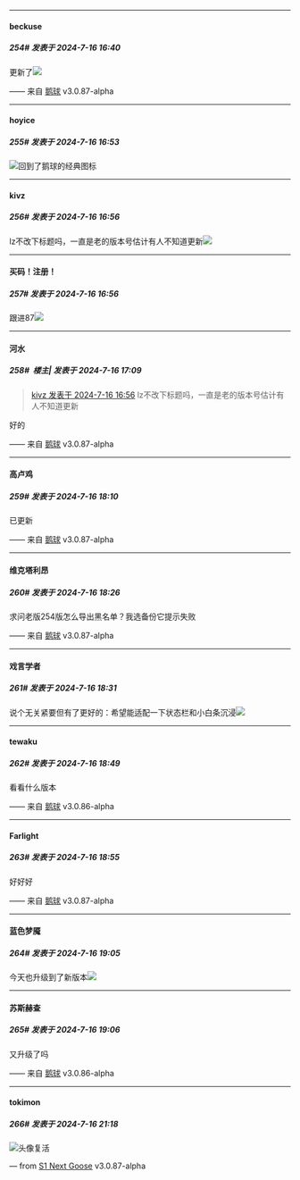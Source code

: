 ﻿
*****

####  beckuse  
##### 254#       发表于 2024-7-16 16:40

更新了<img src="https://static.saraba1st.com/image/smiley/face2017/057.png" referrerpolicy="no-referrer">

—— 来自 [鹅球](https://www.pgyer.com/xfPejhuq) v3.0.87-alpha


*****

####  hoyice  
##### 255#       发表于 2024-7-16 16:53

<img src="https://static.saraba1st.com/image/smiley/goose2017/016.png" referrerpolicy="no-referrer">回到了鹅球的经典图标

*****

####  kivz  
##### 256#       发表于 2024-7-16 16:56

lz不改下标题吗，一直是老的版本号估计有人不知道更新<img src="https://static.saraba1st.com/image/smiley/face2017/068.png" referrerpolicy="no-referrer">

*****

####  买码！注册！  
##### 257#       发表于 2024-7-16 16:56

跟进87<img src="https://static.saraba1st.com/image/smiley/carton2017/293.gif" referrerpolicy="no-referrer">


*****

####  河水  
##### 258#         楼主| 发表于 2024-7-16 17:09

<blockquote><a href="httphttps://bbs.saraba1st.com/2b/forum.php?mod=redirect&amp;goto=findpost&amp;pid=65602503&amp;ptid=2185547" target="_blank">kivz 发表于 2024-7-16 16:56</a>
lz不改下标题吗，一直是老的版本号估计有人不知道更新</blockquote>
好的

—— 来自 [鹅球](https://www.pgyer.com/xfPejhuq) v3.0.87-alpha


*****

####  高卢鸡  
##### 259#       发表于 2024-7-16 18:10

已更新

—— 来自 [鹅球](https://www.pgyer.com/xfPejhuq) v3.0.87-alpha


*****

####  维克塔利昂  
##### 260#       发表于 2024-7-16 18:26

求问老版254版怎么导出黑名单？我选备份它提示失败

—— 来自 [鹅球](https://www.pgyer.com/xfPejhuq) v3.0.87-alpha


*****

####  戏言学者  
##### 261#       发表于 2024-7-16 18:31

说个无关紧要但有了更好的：希望能适配一下状态栏和小白条沉浸<img src="https://static.saraba1st.com/image/smiley/face2017/075.png" referrerpolicy="no-referrer">


*****

####  tewaku  
##### 262#       发表于 2024-7-16 18:49

看看什么版本

—— 来自 [鹅球](https://www.pgyer.com/xfPejhuq) v3.0.86-alpha


*****

####  Farlight  
##### 263#       发表于 2024-7-16 18:55

好好好

—— 来自 [鹅球](https://www.pgyer.com/xfPejhuq) v3.0.87-alpha


*****

####  蓝色梦魇  
##### 264#       发表于 2024-7-16 19:05

今天也升级到了新版本<img src="https://static.saraba1st.com/image/smiley/face2017/031.png" referrerpolicy="no-referrer">

*****

####  苏斯赫查  
##### 265#       发表于 2024-7-16 19:06

又升级了吗

—— 来自 [鹅球](https://www.pgyer.com/xfPejhuq) v3.0.86-alpha


*****

####  tokimon  
##### 266#       发表于 2024-7-16 21:18

<img src="https://static.saraba1st.com/image/smiley/face2017/078.png" referrerpolicy="no-referrer">头像复活

— from [S1 Next Goose](https://www.pgyer.com/xfPejhuq) v3.0.87-alpha

